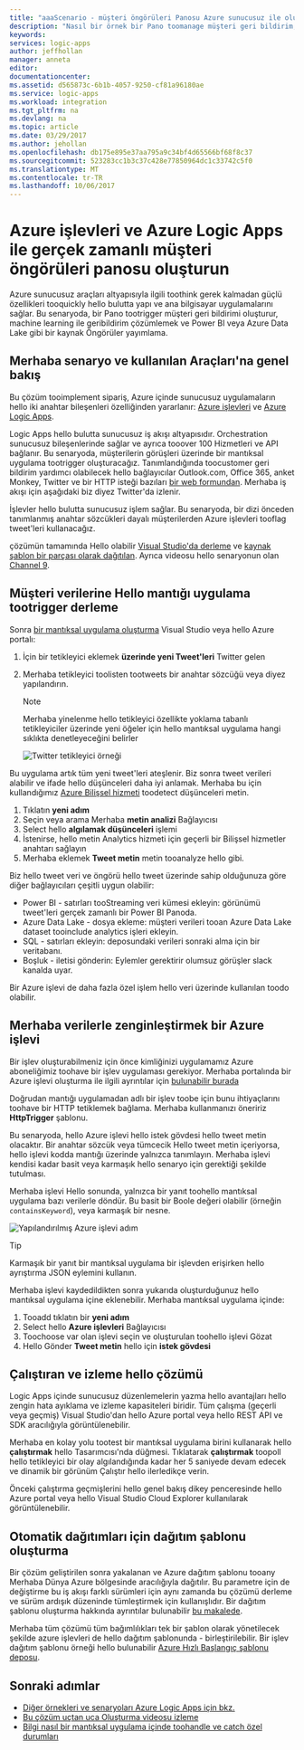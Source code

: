 ```yaml
---
title: "aaaScenario - müşteri öngörüleri Panosu Azure sunucusuz ile oluşturma | Microsoft Docs"
description: "Nasıl bir örnek bir Pano toomanage müşteri geri bildirim, sosyal veriler ve Azure Logic Apps ve Azure işlevleri ile daha fazla oluşturabilirsiniz."
keywords: 
services: logic-apps
author: jeffhollan
manager: anneta
editor: 
documentationcenter: 
ms.assetid: d565873c-6b1b-4057-9250-cf81a96180ae
ms.service: logic-apps
ms.workload: integration
ms.tgt_pltfrm: na
ms.devlang: na
ms.topic: article
ms.date: 03/29/2017
ms.author: jehollan
ms.openlocfilehash: db175e895e37aa795a9c34bf4d65566bf68f8c37
ms.sourcegitcommit: 523283cc1b3c37c428e77850964dc1c33742c5f0
ms.translationtype: MT
ms.contentlocale: tr-TR
ms.lasthandoff: 10/06/2017
---
```

# <a name="create-a-real-time-customer-insights-dashboard-with-azure-logic-apps-and-azure-functions"></a>Azure işlevleri ve Azure Logic Apps ile gerçek zamanlı müşteri öngörüleri panosu oluşturun

Azure sunucusuz araçları altyapısıyla ilgili toothink gerek kalmadan güçlü özellikleri tooquickly hello bulutta yapı ve ana bilgisayar uygulamalarını sağlar.  Bu senaryoda, bir Pano tootrigger müşteri geri bildirimi oluşturur, machine learning ile geribildirim çözümlemek ve Power BI veya Azure Data Lake gibi bir kaynak Öngörüler yayımlama.

## <a name="overview-of-hello-scenario-and-tools-used"></a>Merhaba senaryo ve kullanılan Araçları'na genel bakış

Bu çözüm tooimplement sipariş, Azure içinde sunucusuz uygulamaların hello iki anahtar bileşenleri özelliğinden yararlanır: [Azure işlevleri](https://azure.microsoft.com/services/functions/) ve [Azure Logic Apps](https://azure.microsoft.com/services/logic-apps/).

Logic Apps hello bulutta sunucusuz iş akışı altyapısıdır.  Orchestration sunucusuz bileşenlerinde sağlar ve ayrıca tooover 100 Hizmetleri ve API bağlanır.  Bu senaryoda, müşterilerin görüşleri üzerinde bir mantıksal uygulama tootrigger oluşturacağız.  Tanımlandığında toocustomer geri bildirim yardımcı olabilecek hello bağlayıcılar Outlook.com, Office 365, anket Monkey, Twitter ve bir HTTP isteği bazıları [bir web formundan](https://blogs.msdn.microsoft.com/logicapps/2017/01/30/calling-a-logic-app-from-an-html-form/).  Merhaba iş akışı için aşağıdaki biz diyez Twitter'da izlenir.

İşlevler hello bulutta sunucusuz işlem sağlar.  Bu senaryoda, bir dizi önceden tanımlanmış anahtar sözcükleri dayalı müşterilerden Azure işlevleri tooflag tweet'leri kullanacağız.

çözümün tamamında Hello olabilir [Visual Studio'da derleme](logic-apps-deploy-from-vs.md) ve [kaynak şablon bir parçası olarak dağıtılan](logic-apps-create-deploy-template.md).  Ayrıca videosu hello senaryonun olan [Channel 9](http://aka.ms/logicappsdemo).

## <a name="build-hello-logic-app-tootrigger-on-customer-data"></a>Müşteri verilerine Hello mantığı uygulama tootrigger derleme

Sonra [bir mantıksal uygulama oluşturma](logic-apps-create-a-logic-app.md) Visual Studio veya hello Azure portalı:

1. İçin bir tetikleyici eklemek **üzerinde yeni Tweet'leri** Twitter gelen
2. Merhaba tetikleyici toolisten tootweets bir anahtar sözcüğü veya diyez yapılandırın.

   > [!NOTE]
   > Merhaba yinelenme hello tetikleyici özellikte yoklama tabanlı tetikleyiciler üzerinde yeni öğeler için hello mantıksal uygulama hangi sıklıkta denetleyeceğini belirler

   ![Twitter tetikleyici örneği][1]

Bu uygulama artık tüm yeni tweet'leri ateşlenir.  Biz sonra tweet verileri alabilir ve ifade hello düşünceleri daha iyi anlamak.  Merhaba bu için kullandığımız [Azure Bilişsel hizmeti](https://azure.microsoft.com/services/cognitive-services/) toodetect düşünceleri metin.

1. Tıklatın **yeni adım**
1. Seçin veya arama Merhaba **metin analizi** Bağlayıcısı
1. Select hello **algılamak düşünceleri** işlemi
1. İstenirse, hello metin Analytics hizmeti için geçerli bir Bilişsel hizmetler anahtarı sağlayın
1. Merhaba eklemek **Tweet metin** metin tooanalyze hello gibi.

Biz hello tweet veri ve öngörü hello tweet üzerinde sahip olduğunuza göre diğer bağlayıcıları çeşitli uygun olabilir:
* Power BI - satırları tooStreaming veri kümesi ekleyin: görünümü tweet'leri gerçek zamanlı bir Power BI Panoda.
* Azure Data Lake - dosya ekleme: müşteri verileri tooan Azure Data Lake dataset tooinclude analytics işleri ekleyin.
* SQL - satırları ekleyin: deposundaki verileri sonraki alma için bir veritabanı.
* Boşluk - iletisi gönderin: Eylemler gerektirir olumsuz görüşler slack kanalda uyar.

Bir Azure işlevi de daha fazla özel işlem hello veri üzerinde kullanılan toodo olabilir.

## <a name="enriching-hello-data-with-an-azure-function"></a>Merhaba verilerle zenginleştirmek bir Azure işlevi

Bir işlev oluşturabilmeniz için önce kimliğinizi uygulamamız Azure aboneliğimiz toohave bir işlev uygulaması gerekiyor.  Merhaba portalında bir Azure işlevi oluşturma ile ilgili ayrıntılar için [bulunabilir burada](../azure-functions/functions-create-first-azure-function-azure-portal.md)

Doğrudan mantığı uygulamadan adlı bir işlev toobe için bunu ihtiyaçlarını toohave bir HTTP tetiklemek bağlama.  Merhaba kullanmanızı öneririz **HttpTrigger** şablonu.

Bu senaryoda, hello Azure işlevi hello istek gövdesi hello tweet metin olacaktır.  Bir anahtar sözcük veya tümcecik Hello tweet metin içeriyorsa, hello işlevi kodda mantığı üzerinde yalnızca tanımlayın.  Merhaba işlevi kendisi kadar basit veya karmaşık hello senaryo için gerektiği şekilde tutulması.

Merhaba işlevi Hello sonunda, yalnızca bir yanıt toohello mantıksal uygulama bazı verilerle döndür.  Bu basit bir Boole değeri olabilir (örneğin `containsKeyword`), veya karmaşık bir nesne.

![Yapılandırılmış Azure işlevi adım][2]

> [!TIP]
> Karmaşık bir yanıt bir mantıksal uygulama bir işlevden erişirken hello ayrıştırma JSON eylemini kullanın.

Merhaba işlevi kaydedildikten sonra yukarıda oluşturduğunuz hello mantıksal uygulama içine eklenebilir.  Merhaba mantıksal uygulama içinde:

1. Tooadd tıklatın bir **yeni adım**
1. Select hello **Azure işlevleri** Bağlayıcısı
1. Toochoose var olan işlevi seçin ve oluşturulan toohello işlevi Gözat
1. Hello Gönder **Tweet metin** hello için **istek gövdesi**

## <a name="running-and-monitoring-hello-solution"></a>Çalıştıran ve izleme hello çözümü

Logic Apps içinde sunucusuz düzenlemelerin yazma hello avantajları hello zengin hata ayıklama ve izleme kapasiteleri biridir.  Tüm çalışma (geçerli veya geçmiş) Visual Studio'dan hello Azure portal veya hello REST API ve SDK aracılığıyla görüntülenebilir.

Merhaba en kolay yolu tootest bir mantıksal uygulama birini kullanarak hello **çalıştırmak** hello Tasarımcısı'nda düğmesi.  Tıklatarak **çalıştırmak** toopoll hello tetikleyici bir olay algılandığında kadar her 5 saniyede devam edecek ve dinamik bir görünüm Çalıştır hello ilerledikçe verin.

Önceki çalıştırma geçmişlerini hello genel bakış dikey penceresinde hello Azure portal veya hello Visual Studio Cloud Explorer kullanılarak görüntülenebilir.

## <a name="creating-a-deployment-template-for-automated-deployments"></a>Otomatik dağıtımları için dağıtım şablonu oluşturma

Bir çözüm geliştirilen sonra yakalanan ve Azure dağıtım şablonu tooany Merhaba Dünya Azure bölgesinde aracılığıyla dağıtılır.  Bu parametre için de değiştirme bu iş akışı farklı sürümleri için aynı zamanda bu çözümü derleme ve sürüm ardışık düzeninde tümleştirmek için kullanışlıdır.  Bir dağıtım şablonu oluşturma hakkında ayrıntılar bulunabilir [bu makalede](logic-apps-create-deploy-template.md).

Merhaba tüm çözümü tüm bağımlılıkları tek bir şablon olarak yönetilecek şekilde azure işlevleri de hello dağıtım şablonunda - birleştirilebilir.  Bir işlev dağıtım şablonu örneği hello bulunabilir [Azure Hızlı Başlangıç şablonu deposu](https://github.com/Azure/azure-quickstart-templates/tree/master/101-function-app-create-dynamic).

## <a name="next-steps"></a>Sonraki adımlar

* [Diğer örnekleri ve senaryoları Azure Logic Apps için bkz.](logic-apps-examples-and-scenarios.md)
* [Bu çözüm uçtan uca Oluşturma videosu izleme](http://aka.ms/logicappsdemo)
* [Bilgi nasıl bir mantıksal uygulama içinde toohandle ve catch özel durumları](logic-apps-exception-handling.md)

<!-- Image References -->
[1]: ./media/logic-apps-scenario-social-serverless/twitter.png
[2]: ./media/logic-apps-scenario-social-serverless/function.png